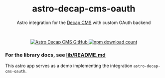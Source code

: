 <div align="center">
	<h1 align="center">astro-decap-cms-oauth</h1>
	<p align="center">Astro integration for the <a href="https://decapcms.org" target="_blank">Decap CMS</a> with custom OAuth backend</p>
  <br/>
</div>

<p align="center">
  <a href="https://npmjs.com/package/astro-decap-cms-oauth">
    <img src="https://img.shields.io/npm/v/astro-decap-cms-oauth" alt="Astro Decap CMS GitHub" />
  </a>
  <a href="https://npmjs.com/package/astro-decap-cms-oauth">
    <img src="https://img.shields.io/npm/dt/astro-decap-cms-oauth" alt="npm download count">
  </a>
</p>

### For the library docs, see [lib/README.md](lib/README.md)

This astro app serves as a demo implementing the integration `astro-decap-cms-oauth`.
